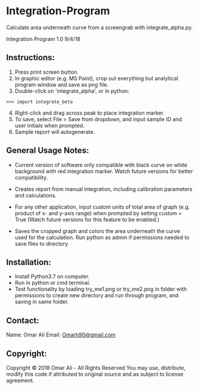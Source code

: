 # Integration-Program
Calculate area underneath curve from a screengrab with integrate_alpha.py.

Integration Program 1.0 9/4/18

## Instructions:

1) Press print screen button.
2) In graphic editor (e.g. MS Paint), crop out everything but analytical program window and save as png file.
3) Double-click on 'integrate_alpha', or in python:
```
>>> import integrate_beta
```
4) Right-click and drag across peak to place integration marker.
5) To save, select File > Save from dropdown, and input sample ID and user initials when prompted.
6) Sample report will autogenerate.

## General Usage Notes:

+ Current version of software only compatible with black curve on white background with red integration marker. Watch future versions for better compatibility.

+ Creates report from manual integration, including calibration parameters and calculations.

+ For any other application, input custom units of total area of graph (e.g. product of x- and y-axis range) when prompted by setting custom = True (Watch future versions for this feature to be enabled.)

+ Saves the cropped graph and colors the area underneath the curve used for the calculation. Run python as admin if permissions needed to save files to directory

## Installation:

+ Install Python3.7 on computer. 
+ Run in python or cmd terminal.
+ Test functionality by loading try_me1.png or try_me2.png in folder with permissions to create new directory and run through program, and saving in same folder.

## Contact:

Name: Omar Ali
Email: Omarh90@gmail.com

## Copyright:
Copyright &copy; 2018 Omar Ali - All Rights Reserved
You may use, distribute, modify this code if attributed to original source and as subject to license agreement.

